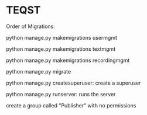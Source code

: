 # TEQST

Order of Migrations:

python manage.py makemigrations usermgmt

python manage.py makemigrations textmgmt

python manage.py makemigrations recordingmgmt

python manage.py migrate

python manage.py createsuperuser: create a superuser

python manage.py runserver: runs the server

create a group called "Publisher" with no permissions

